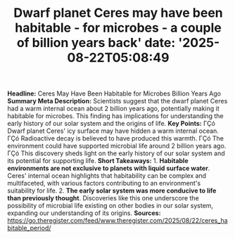 ﻿---
title: "Dwarf planet Ceres may have been habitable - for microbes - a couple of billion years back'
date: '2025-08-22T05:08:49"
category: "Markets"
summary: ""
slug: "dwarf planet ceres may have been habitable  for microbes  a "
source_urls:
  - "https://go.theregister.com/feed/www.theregister.com/2025/08/22/ceres_habitable_period/"
seo:
  title: "Dwarf planet Ceres may have been habitable - for microbes - a couple of billion years back | Hash n Hedge'
  description: '"
  keywords: ["news", "markets", "brief"]
---
**Headline:** Ceres May Have Been Habitable for Microbes Billion Years Ago  **Summary Meta Description:** Scientists suggest that the dwarf planet Ceres had a warm internal ocean about 2 billion years ago, potentially making it habitable for microbes. This finding has implications for understanding the early history of our solar system and the origins of life.  **Key Points:**  ΓÇó Dwarf planet Ceres' icy surface may have hidden a warm internal ocean. ΓÇó Radioactive decay is believed to have produced this warmth. ΓÇó The environment could have supported microbial life around 2 billion years ago. ΓÇó This discovery sheds light on the early history of our solar system and its potential for supporting life.  **Short Takeaways:**  1. **Habitable environments are not exclusive to planets with liquid surface water**. Ceres' internal ocean highlights that habitability can be complex and multifaceted, with various factors contributing to an environment's suitability for life. 2. **The early solar system was more conducive to life than previously thought**. Discoveries like this one underscore the possibility of microbial life existing on other bodies in our solar system, expanding our understanding of its origins.  **Sources:** https://go.theregister.com/feed/www.theregister.com/2025/08/22/ceres_habitable_period/ 
